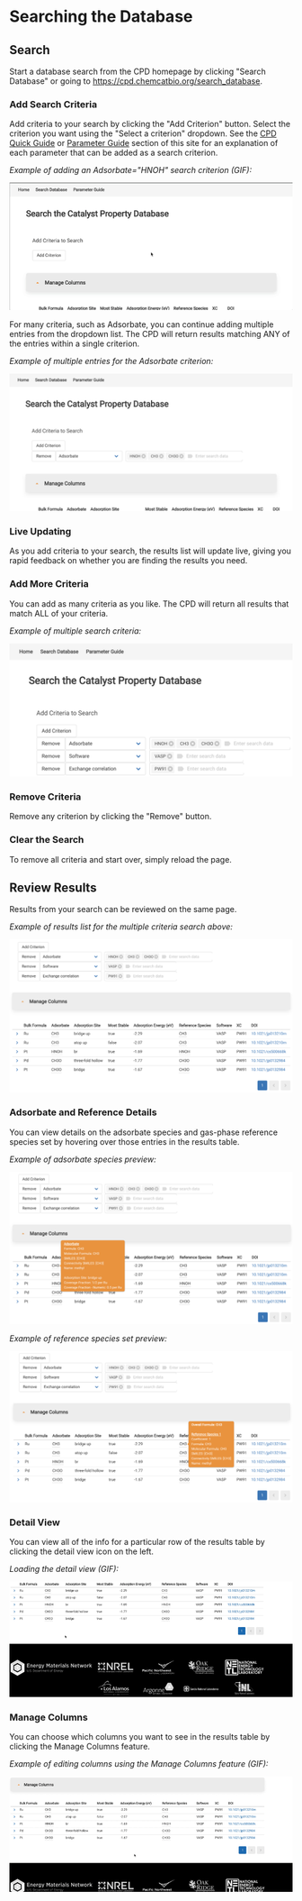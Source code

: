 # Searching the Database

## Search

Start a database search from the CPD homepage by clicking "Search Database" or going to https://cpd.chemcatbio.org/search_database.

### Add Search Criteria

Add criteria to your search by clicking the "Add Criterion" button. Select the criterion you want using the "Select a criterion" dropdown. See the [CPD Quick Guide](https://cpd.chemcatbio.org/parameter-guide) or [Parameter Guide](/parameter-guide) section of this site for an explanation of each parameter that can be added as a search criterion.

_Example of adding an Adsorbate="HNOH" search criterion (GIF):_

![Add criterion example](_media/addcriterion_30.gif)

For many criteria, such as Adsorbate, you can continue adding multiple entries from the dropdown list. The CPD will return results matching ANY of the entries within a single criterion.

_Example of multiple entries for the Adsorbate criterion:_

![Multiple criterion entries screenshot](_media/multiple-criterion-entries.png)

### Live Updating

As you add criteria to your search, the results list will update live, giving you rapid feedback on whether you are finding the results you need.

### Add More Criteria

You can add as many criteria as you like. The CPD will return all results that match ALL of your criteria.

_Example of multiple search criteria:_

![Multiple criteria screenshot](_media/multiple-criteria.png?glow)

### Remove Criteria

Remove any criterion by clicking the "Remove" button.

### Clear the Search

To remove all criteria and start over, simply reload the page.

## Review Results

Results from your search can be reviewed on the same page.

_Example of results list for the multiple criteria search above:_

![Results list screenshot](_media/results-list.png)

### Adsorbate and Reference Details

You can view details on the adsorbate species and gas-phase reference species set by hovering over those entries in the results table.

_Example of adsorbate species preview:_

![Adsorbate species preview screenshot](_media/preview-adsorbate.png)

_Example of reference species set preview:_

![Reference species set preview screenshot](_media/preview-reference-species.png)

### Detail View

You can view all of the info for a particular row of the results table by clicking the detail view icon on the left.

_Loading the detail view (GIF):_

![Detail view example](_media/detail-view.gif)

### Manage Columns

You can choose which columns you want to see in the results table by clicking the Manage Columns feature.

_Example of editing columns using the Manage Columns feature (GIF):_

![Manage columns example](_media/manage-columns_30.gif)
